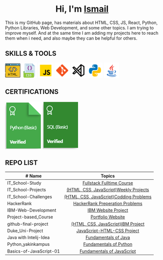 <h1 align="center">Hi, I'm <a href="Dokuments\Resume English (neu).pdf/" target="_blank">Ismail</a></h1>
This is my GitHub page, has materials about HTML, CSS, JS, React, Python, Python Libraries, Web Development, and some other topics. I am trying to improve myself. And at the same time I am adding my projects here to reach them when i need, and also maybe they can be helpful for others.

## SKILLS & TOOLS
<img src="./images/icons8-html-64.png" alt="HTML5" style="width:50px;"/> <img src="./images/icons8-css-64.png" alt="CSS3" style="width:50px;"/> <img src="./images/icons8-javascript-48.png" alt="JavaScript" style="width:50px;"/> <img src="./images/icons8-git-48.png" alt="Git" style="width:50px;"/> <img src="./images/7417366_vs%20code_visual%20studio%20code_logo_code_icon.png" alt="VSCode" style="width:50px;"/> <img src="./images/icons8-python-48.png" alt="Python" style="width:50px;"/> <img src="./images/icons8-java-48.png" alt="java" style="width:50px;"/>

## CERTIFICATIONS

<a href="https://www.hackerrank.com/certificates/334ebd496eef" target="_blank">![Python](./images/Py%20HR.PNG)</a>
<a href="https://www.hackerrank.com/certificates/743852a5bd72" target="_blank">![SQL](./images/SQL%20HR.PNG)</a>


## REPO LIST
| # Name                  |                                                                       Topics                                                                |
| ----------------------- | :-----------------------------------------------------------------------------------------------------------------------------------------: |
| IT_School-Study         |[Fullstack Fulltime Course](./Clarusway_IT_School---FS-DE-02-EN-Study)                                                                       |
| IT_School-Projects      |[(HTML, CSS, JavaScript)Weekly Projects](./Clarusway_IT_School-Projects)                                                                     |
| IT_School-Challenges    |[(HTML, CSS, JavaScript)Codding Problems](./Clarusway_IT_School-Codding_Challenges)                                                          |
| HackerRank              |[HackerRank Preperation Problems](./HackerRank)                                                                                              |
| IBM-Web-Development     |[IBM Website Project](./IBM---Web-Development-Course)                                                                                        |
| Project-based_Course    |[Portfolio Website](./Coursera_Project-based_Course_Website)                                                                                 |
| github-final-project    |[(HTML, CSS, JavaScript)IBM Project](./github-final-project)                                                                                 |
| Duke_Uni-Project        |[JavaScript-HTML-CSS Project](./Duke_Uni---JavaScript-HTML-CSS)                                                                              |
| Java with Intelij-Idea  |[Fundamentals of Java](./Java-Course-in-Intelij-Idea-Projects)                                                                               |
| Python_yakinkampus      |[Fundamentals of Python](./Python_yakinkampus)                                                                                               |
| Basics-of-JavaScript-01 |[Fundamentals of JavaScript](./Basics-of-JavaScript-01)                                                                                      |
